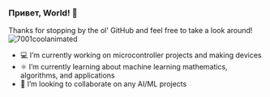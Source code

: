 ### Привет, World! 👋 
Thanks for stopping by the ol' GitHub and feel free to take a look around! <br>
![7001coolanimated](https://github.com/greentextterminal/greentextterminal/assets/68518334/29873d3b-cf8e-4c6d-ae1a-f91398bff46c)
- 💻 I’m currently working on microcontroller projects and making devices
- ⚛ I’m currently learning about machine learning mathematics, algorithms, and applications
- 🤖 I’m looking to collaborate on any AI/ML projects
<!--
**greentextterminal/greentextterminal** is a ✨ _special_ ✨ repository because its `README.md` (this file) appears on your GitHub profile.

Here are some ideas to get you started:

- 🔭 I’m currently working on ...
- 🌱 I’m currently learning ...
- 👯 I’m looking to collaborate on ...
- 🤔 I’m looking for help with ...
- 💬 Ask me about ...
- 📫 How to reach me: ...
- 😄 Pronouns: ...
- ⚡ Fun fact: ...
-->
